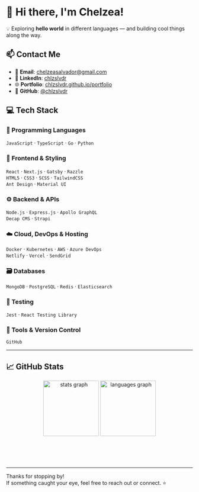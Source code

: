 # 👋 Hi there, I'm Chelzea!

💡 Exploring **hello world** in different languages — and building cool things along the way.

## 📫 Contact Me

- 📧 **Email**: [chelzeasalvador@gmail.com](mailto:chelzeasalvador@gmail.com)
- 💼 **LinkedIn**: [chlzslvdr](https://www.linkedin.com/in/chlzslvdr)
- 🌐 **Portfolio**: [chlzslvdr.github.io/portfolio](https://chlzslvdr.github.io/portfolio)
- 🐙 **GitHub**: [@chlzslvdr](https://github.com/chlzslvdr)

## 💻 Tech Stack

### 🧠 Programming Languages
`JavaScript` · `TypeScript` · `Go` · `Python`

### 🎨 Frontend & Styling
`React` · `Next.js` · `Gatsby` · `Razzle`  
`HTML5` · `CSS3` · `SCSS` · `TailwindCSS`  
`Ant Design` · `Material UI`

### ⚙️ Backend & APIs
`Node.js` · `Express.js` · `Apollo GraphQL`  
`Decap CMS` · `Strapi`

### ☁️ Cloud, DevOps & Hosting
`Docker` · `Kubernetes` · `AWS` · `Azure DevOps`  
`Netlify` · `Vercel` · `SendGrid`

### 🗃️ Databases
`MongoDB` · `PostgreSQL` · `Redis` · `Elasticsearch`

### 🧪 Testing
`Jest` · `React Testing Library`

### 🧰 Tools & Version Control
`GitHub`

---

## 📈 GitHub Stats

<div align="center">
  <img src="https://my-github-readme-stats-velaris.vercel.app/api?username=chlzslvdr&hide_title=false&hide_rank=false&rank_icon=github&show_icons=true&include_all_commits=true&count_private=true&disable_animations=false&theme=material-palenight&locale=en&hide_border=false&order=1&hide=contribs,issues" height="150" alt="stats graph" />
  <img src="https://my-github-readme-stats-velaris.vercel.app/api/top-langs?username=chlzslvdr&locale=en&hide_title=false&layout=compact&card_width=320&langs_count=6&theme=material-palenight&hide_border=false&order=2&hide=html,pug,md&size_weight=0.5&count_weight=0.5" height="150" alt="languages graph" />
</div>


<br/>
<br/>
<br/>
<br/>

---
Thanks for stopping by!  
If something caught your eye, feel free to reach out or connect. ⭐
